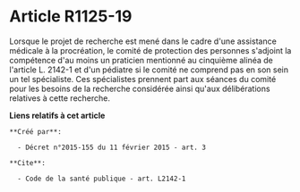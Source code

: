 # Article R1125-19

Lorsque le projet de recherche est mené dans le cadre d'une assistance médicale à la procréation, le comité de protection des
personnes s'adjoint la compétence d'au moins un praticien mentionné au cinquième alinéa de l'article L. 2142-1 et d'un
pédiatre si le comité ne comprend pas en son sein un tel spécialiste. Ces spécialistes prennent part aux séances du comité
pour les besoins de la recherche considérée ainsi qu'aux délibérations relatives à cette recherche.

**Liens relatifs à cet article**

	**Créé par**:

	  - Décret n°2015-155 du 11 février 2015 - art. 3

	**Cite**:

	  - Code de la santé publique - art. L2142-1
